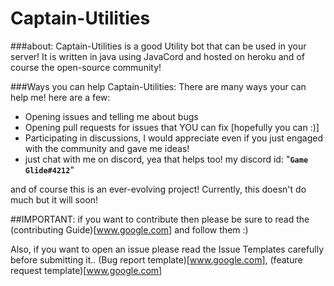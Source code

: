 # Captain-Utilities
###about:
Captain-Utilities is a good Utility bot that can be used in your server!
It is written in java using JavaCord and hosted on heroku and
of course the open-source community!

###Ways you can help Captain-Utilities:
There are many ways your can help me! here are a few:
* Opening issues and telling me about bugs
* Opening pull requests for issues that YOU can fix [hopefully you can :)]
* Participating in discussions, I would appreciate even if you just engaged with the community and gave me ideas!
* just chat with me on discord, yea that helps too! my discord id: "**`Game Glide#4212`**"

and of course this is an ever-evolving project! Currently, this doesn't do much but it will soon!

##IMPORTANT:
if you want to contribute then please be sure to read the (contributing Guide)[www.google.com] and follow them :)

Also, if you want to open an issue please read the Issue Templates carefully before submitting it.. (Bug report template)[www.google.com], (feature request template)[www.google.com]